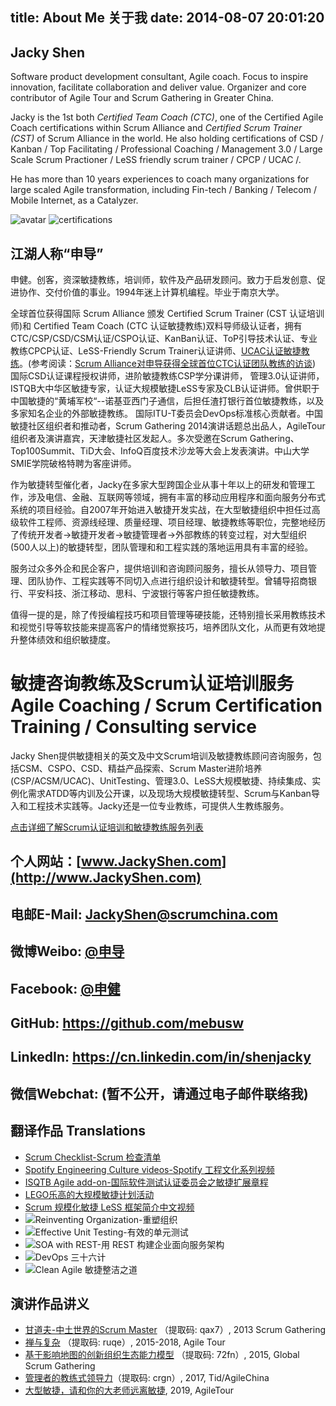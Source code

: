 title: About Me 关于我
date: 2014-08-07 20:01:20
---

## Jacky Shen

Software product development consultant, Agile coach. Focus to inspire innovation, facilitate collaboration and deliver value. Organizer and core contributor of Agile Tour and Scrum Gathering in Greater China.

Jacky is the 1st both *Certified Team Coach (CTC)*, one of the Certified Agile Coach certifications within Scrum Alliance and *Certified Scrum Trainer (CST)* of Scrum Alliance in the world. He also holding certifications of CSD / Kanban / Top Facilitating / Professional Coaching / Management 3.0 / Large Scale Scrum Practioner / LeSS friendly scrum trainer / CPCP / UCAC /.

He has more than 10 years experiences to coach many organizations for large scaled Agile transformation, including Fin-tech / Banking / Telecom / Mobile Internet, as a Catalyzer.

![avatar](http://res.uperform.cn//avatar1.jpg?imageView/2/w/300/h/300/q/85/format/JPG "avatar")
![certifications](http://res.uperform.cn//certifications-of-JackyShen.png?imageView/2/w/300/h/200/q/85/format/PNG)


## 江湖人称“申导”

申健。创客，资深敏捷教练，培训师，软件及产品研发顾问。致力于启发创意、促进协作、交付价值的事业。1994年迷上计算机编程。毕业于南京大学。

全球首位获得国际 Scrum Alliance 颁发 Certified Scrum Trainer (CST 认证培训师)和 Certified Team Coach (CTC 认证敏捷教练)双料导师级认证者，拥有CTC/CSP/CSD/CSM认证/CSPO认证、KanBan认证、ToP引导技术认证、专业教练CPCP认证、LeSS-Friendly Scrum Trainer认证讲师、[UCAC认证敏捷教练](http://www.uperform.cn/ucac-uperform-certified-agile-coach/)。(参考阅读：[Scrum Alliance对申导获得全球首位CTC认证团队教练的访谈](https://www.scrumalliance.org/certifications/ctc-certification/ctc-interviews/jacky-shen))
国际CSD认证课程授权讲师，进阶敏捷教练CSP学分课讲师，
管理3.0认证讲师，ISTQB大中华区敏捷专家，认证大规模敏捷LeSS专家及CLB认证讲师。曾供职于中国敏捷的“黄埔军校“--诺基亚西门子通信，后担任渣打银行首位敏捷教练，以及多家知名企业的外部敏捷教练。
国际ITU-T委员会DevOps标准核心贡献者。中国敏捷社区组织者和推动者，Scrum Gathering 2014演讲话题总出品人，AgileTour组织者及演讲嘉宾，天津敏捷社区发起人。多次受邀在Scrum Gathering、Top100Summit、TiD大会、InfoQ百度技术沙龙等大会上发表演讲。中山大学SMIE学院破格特聘为客座讲师。

作为敏捷转型催化者，Jacky在多家大型跨国企业从事十年以上的研发和管理工作，涉及电信、金融、互联网等领域，拥有丰富的移动应用程序和面向服务分布式系统的项目经验。自2007年开始进入敏捷开发实战，在大型敏捷组织中担任过高级软件工程师、资源线经理、质量经理、项目经理、敏捷教练等职位，完整地经历了传统开发者->敏捷开发者->敏捷管理者->外部教练的转变过程，对大型组织(500人以上)的敏捷转型，团队管理和和工程实践的落地运用具有丰富的经验。

服务过众多外企和民企客户，提供培训和咨询顾问服务，擅长从领导力、项目管理、团队协作、工程实践等不同切入点进行组织设计和敏捷转型。曾辅导招商银行、平安科技、浙江移动、思科、宁波银行等客户担任敏捷教练。

值得一提的是，除了传授编程技巧和项目管理等硬技能，还特别擅长采用教练技术和视觉引导等软技能来提高客户的情绪觉察技巧，培养团队文化，从而更有效地提升整体绩效和组织敏捷度。

# 敏捷咨询教练及Scrum认证培训服务 Agile Coaching / Scrum Certification Training / Consulting service

Jacky Shen提供敏捷相关的英文及中文Scrum培训及敏捷教练顾问咨询服务，包括CSM、CSPO、CSD、精益产品探索、Scrum Master进阶培养(CSP/ACSM/UCAC)、UnitTesting、管理3.0、LeSS大规模敏捷、持续集成、实例化需求ATDD等内训及公开课，以及现场大规模敏捷转型、Scrum与Kanban导入和工程技术实践等。Jacky还是一位专业教练，可提供人生教练服务。

[点击详细了解Scrum认证培训和敏捷教练服务列表](http://www.uperform.cn/scrum-certification-course/)


## 个人网站：[www.JackyShen.com](http://www.JackyShen.com)

## 电邮E-Mail:   [JackyShen@scrumchina.com](mailto:JackyShen@scrumchina.com)

## 微博Weibo:   [@申导](http://weibo.com/u/1001863751)

## Facebook:   [@申健](https://www.facebook.com/jacky.shen.927)

## GitHub: <https://github.com/mebusw>

## LinkedIn: <https://cn.linkedin.com/in/shenjacky>

## 微信Webchat: (暂不公开，请通过电子邮件联络我)

## 翻译作品 Translations
* [Scrum Checklist-Scrum 检查清单](http://www.jackyshen.com/2014/09/22/Scrum-Checklist/)
* [Spotify Engineering Culture videos-Spotify 工程文化系列视频](http://www.jackyshen.com/2015/11/16/spotify-agile-engineering-culture-video-in-chinese/)
* [ISQTB Agile add-on-国际软件测试认证委员会之敏捷扩展章程](http://www.cstqb.cn/16/4/1661/show.html#rd)
* [LEGO乐高的大规模敏捷计划活动](http://www.jackyshen.com/2017/01/31/planning-as-a-social-event-scaling-agile-at-lego/)
* [Scrum 规模化敏捷 LeSS 框架简介中文视频](https://v.qq.com/x/page/w0828olkm4q.html)
* ![Reinventing Organization-重塑组织](http://res.uperform.cn//reinventing-organization.jpg?imageView/2/w/200/h/200/q/85/format/JPG "book")
* ![Effective Unit Testing-有效的单元测试](http://res.uperform.cn//effective-unit-testing.png?imageView/2/w/200/h/200/q/85/format/PNG "book")
* ![SOA with REST-用 REST 构建企业面向服务架构](http://res.uperform.cn//soa-with-rest.png?imageView/2/w/200/h/200/q/85/format/PNG "book")
* ![DevOps 三十六计](http://res.uperform.cn//devops%E4%B8%89%E5%8D%81%E5%85%AD%E8%AE%A1.jpg?imageView/2/w/200/h/200/q/85/format/PNG "book")
* ![Clean Agile 敏捷整洁之道](https://img3.doubanio.com/view/subject/s/public/s33655063.jpg)

## 演讲作品讲义

* [甘道夫-中土世界的Scrum Master](https://pan.baidu.com/s/1jDq6z8NB8bjSq4c_RQsLDQ) （提取码: qax7）, 2013 Scrum Gathering
* [禅与复杂](https://pan.baidu.com/s/1QhJ1LcdGXpBz3XCQ7nFYew) （提取码: ruqe）, 2015-2018, Agile Tour
* [基于影响地图的创新组织生态能力模型](https://pan.baidu.com/s/1YvvA4br0waSdFkLudDknKg) （提取码: 72fn）, 2015, Global Scrum Gathering
* [管理者的教练式领导力](https://pan.baidu.com/s/1xnVIktrmQUuru7JKCqn3Bw)（提取码: crgn）, 2017, Tid/AgileChina
* [大型敏捷，请和你的大老师远离敏捷](https://www.jackyshen.com/2019/12/23/Large-Scale-Frameworks-for-Agile/), 2019, AgileTour
